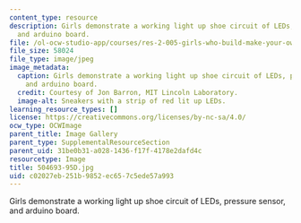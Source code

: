```yaml
---
content_type: resource
description: Girls demonstrate a working light up shoe circuit of LEDs, pressure sensor,
  and arduino board.
file: /ol-ocw-studio-app/courses/res-2-005-girls-who-build-make-your-own-wearables-workshop-spring-2015/c02027eb251b9852ec657c5ede57a993_504693-95D.jpg
file_size: 58024
file_type: image/jpeg
image_metadata:
  caption: Girls demonstrate a working light up shoe circuit of LEDs, pressure sensor,
    and arduino board.
  credit: Courtesy of Jon Barron, MIT Lincoln Laboratory.
  image-alt: Sneakers with a strip of red lit up LEDs.
learning_resource_types: []
license: https://creativecommons.org/licenses/by-nc-sa/4.0/
ocw_type: OCWImage
parent_title: Image Gallery
parent_type: SupplementalResourceSection
parent_uid: 31be0b31-a028-1436-f17f-4178e2dafd4c
resourcetype: Image
title: 504693-95D.jpg
uid: c02027eb-251b-9852-ec65-7c5ede57a993
---
```

Girls demonstrate a working light up shoe circuit of LEDs, pressure sensor, and arduino board.